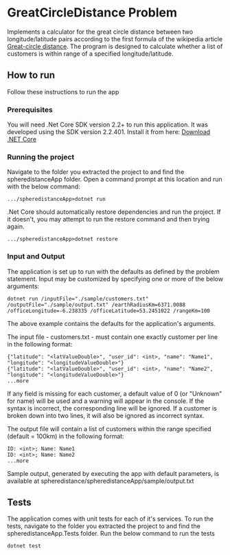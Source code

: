 # GreatCircleDistance Problem

Implements a calculator for the great circle distance between two longitude/latitude pairs according to the first formula of the wikipedia article [Great-circle distance](https://en.wikipedia.org/wiki/Great-circle_distance). The program is designed to calculate whether a list of customers is within range of a specified longitude/latitude.

## How to run

Follow these instructions to run the app

### Prerequisites

You will need .Net Core SDK version 2.2+ to run this application. It was developed using the SDK version 2.2.401. Install it from here: [Download .NET Core](https://dotnet.microsoft.com/download)

### Running the project

Navigate to the folder you extracted the project to and find the spheredistanceApp folder. Open a command prompt at this location and run with the below command:

```
.../spheredistanceApp>dotnet run
```

.Net Core should automatically restore dependencies and run the project. If it doesn't, you may attempt to run the restore command and then trying again.

```
.../spheredistanceApp>dotnet restore
```

### Input and Output

The application is set up to run with the defaults as defined by the problem statement. Input may be customized by specifying one or more of the below arguments:

```
dotnet run /inputFile="./sample/customers.txt" /outputFile="./sample/output.txt" /earthRadiusKm=6371.0088 /officeLongitude=-6.238335 /officeLatitude=53.2451022 /rangeKm=100
```

The above example contains the defaults for the application's arguments.

The input file - customers.txt - must contain one exactly customer per line in the following format:

```
{"latitude": "<latValueDouble>", "user_id": <int>, "name": "Name1", "longitude": "<longitudeValueDouble>"}
{"latitude": "<latValueDouble>", "user_id": <int>, "name": "Name2", "longitude": "<longitudeValueDouble>"}
...more
```

If any field is missing for each customer, a default value of 0 (or "Unknown" for name) will be used and a warning will appear in the console. If the syntax is incorrect, the corresponding line will be ignored. If a customer is broken down into two lines, it will also be ignored as incorrect syntax.

The output file will contain a list of customers within the range specified (default = 100km) in the following format:

```
ID: <int>; Name: Name1
ID: <int>; Name: Name2
...more
```

Sample output, generated by executing the app with default parameters, is available at spheredistance/spheredistanceApp/sample/output.txt

## Tests

The application comes with unit tests for each of it's services. To run the tests, navigate to the folder you extracted the project to and find the spheredistanceApp.Tests folder. Run the below command to run the tests

```
dotnet test
```
